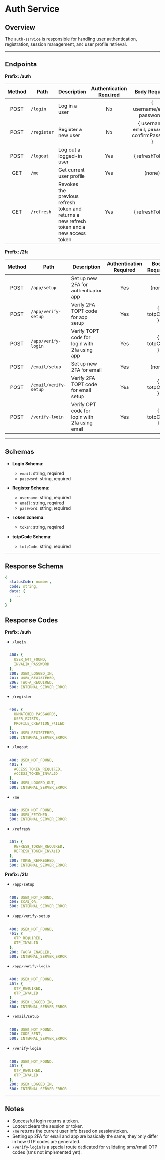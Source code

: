 # Auth Service 

## Overview
The `auth-service` is responsible for handling user authentication, registration, session management, and user profile retrieval.

---

## Endpoints
**Prefix: /auth**


| Method | Path          | Description                                                           | Authentication Required | Body Required                                  |
| :----: | ------------- | --------------------------------------------------------------------- | :----------------------: | :-------------------------------------------: |
| POST   | `/login`      | Log in a user                                                         | No                       | { username/email, password }                  |
| POST   | `/register`   | Register a new user                                                   | No                       | { username, email, password, confirmPassword }|
| POST   | `/logout`     | Log out a logged-in user                                               | Yes                      | { refreshToken }                             |
| GET    | `/me`         | Get current user profile                                               | Yes                      | (none)                                       |
| GET    | `/refresh`    | Revokes the previous refresh token and returns a new refresh token and a new access token | Yes | { refreshToken }                               |

**Prefix: /2fa**

| Method | Path                  | Description                                    | Authentication Required  | Body Required  |
| :----: | --------------------- | ---------------------------------------------- | :----------------------: | :--------------: 
| POST   | `/app/setup`          | Set up new 2FA for authenticator app           | Yes                      | (none)         |
| POST   | `/app/verify-setup`   | Verify 2FA TOPT code for app setup             | Yes                      | { totpCode }   |
| POST   | `/app/verify-login`   | Verify TOPT code for login with 2fa using app  | Yes                      | { totpCode }   |
| POST   | `/email/setup`        | Set up new 2FA for email                       | Yes                      | (none)         |
| POST   | `/email/verify-setup` | Verify 2FA TOPT code for email setup           | Yes                      | { totpCode }   |
| POST   | `/verify-login`       | Verify OPT code for login with 2fa using email | Yes                      | { totpCode }   |

---

## Schemas

- **Login Schema**:
  - `email`: string, required
  - `password`: string, required

- **Register Schema**:
  - `username`: string, required
  - `email`: string, required
  - `password`: string, required

- **Token Schema**:
  - `token`: string, required

- **totpCode Schema**:
  - `totpCode`: string, required

---

## Response Schema

```yaml
{
  statusCode: number,
  code: string,
  data: {
    ...
  }
}

```

## Response Codes

**Prefix: /auth**

- `/login`

```yaml

  400: {
    USER_NOT_FOUND,
    INVALID_PASSWORD
  },
  200: USER_LOGGED_IN,
  201: USER_REGISTERED,
  206: TWOFA_REQUIRED,
  500: INTERNAL_SERVER_ERROR

```

- `/register`

```yaml

  400: {
    UNMATCHED_PASSWORDS,
    USER_EXISTS,
    PROFILE_CREATION_FAILED
  },
  201: USER_REGISTERED,
  500: INTERNAL_SERVER_ERROR

```

- `/logout`

```yaml

  400: USER_NOT_FOUND,
  401: {
    ACCESS_TOKEN_REQUIRED,
    ACCESS_TOKEN_INVALID
  },
  200: USER_LOGGED_OUT,
  500: INTERNAL_SERVER_ERROR

```

- `/me`

```yaml

  400: USER_NOT_FOUND,
  200: USER_FETCHED,
  500: INTERNAL_SERVER_ERROR

```

- `/refresh`

```yaml

  401: {
    REFRESH_TOKEN_REQUIRED,
    REFRESH_TOKEN_INVALID
  },
  200: TOKEN_REFRESHED,
  500: INTERNAL_SERVER_ERROR

```

**Prefix: /2fa**

- `/app/setup`
```yaml

  400: USER_NOT_FOUND,
  200: SCAN_QR,
  500: INTERNAL_SERVER_ERROR

```

- `/app/verify-setup`
```yaml

  400: USER_NOT_FOUND,
  401: {
    OTP_REQUIRED,
    OTP_INVALID
  },
  200: TWOFA_ENABLED,
  500: INTERNAL_SERVER_ERROR

```

- `/app/verify-login`
```yaml

  400: USER_NOT_FOUND,
  401: {
    OTP_REQUIRED,
    OTP_INVALID
  },
  200: USER_LOGGED_IN,
  500: INTERNAL_SERVER_ERROR

```

- `/email/setup`
```yaml

  400: USER_NOT_FOUND,
  200: CODE_SENT,
  500: INTERNAL_SERVER_ERROR

```

- `/verify-login`
```yaml

  400: USER_NOT_FOUND,
  401: {
    OTP_REQUIRED,
    OTP_INVALID
  },
  200: USER_LOGGED_IN,
  500: INTERNAL_SERVER_ERROR

```
---

## Notes
- Successful login returns a token.
- Logout clears the session or token.
- `/me` returns the current user info based on session/token.
- Setting up 2FA for email and app are basically the same, they only differ in how OTP codes are generated.
- `/verify-login` is a special route dedicated for validating sms/email OTP codes (sms not implemented yet).